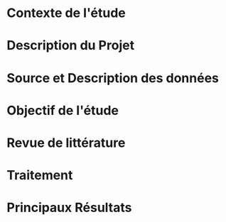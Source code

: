 # Contexte de l'étude

# Description du Projet

# Source et Description des données

# Objectif de l'étude

# Revue de littérature

# Traitement

# Principaux Résultats

